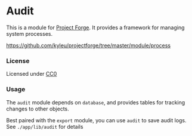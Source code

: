 # Audit

This is a module for [Project Forge](https://projectforge.dev). It provides a framework for managing system processes.

https://github.com/kyleu/projectforge/tree/master/module/process

### License

Licensed under [CC0](https://creativecommons.org/publicdomain/zero/1.0)

### Usage

The `audit` module depends on `database`, and provides tables for tracking changes to other objects. 

Best paired with the `export` module, you can use `audit` to save audit logs. See `./app/lib/audit` for details
